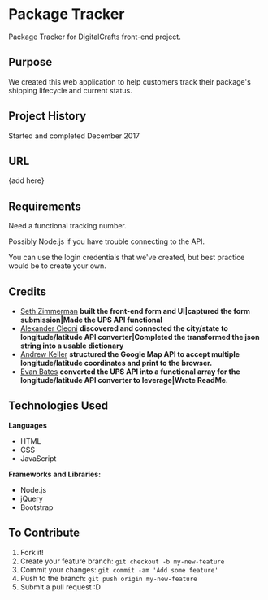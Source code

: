 # Package Tracker
Package Tracker for DigitalCrafts front-end project.

## Purpose
We created this web application to help customers track their package's shipping lifecycle and current status.

## Project History
Started and completed December 2017

## URL
{add here}

## Requirements
Need a functional tracking number.

Possibly Node.js if you have trouble connecting to the API.

You can use the login credentials that we've created, but best practice would be to create your own.

## Credits
* [Seth Zimmerman]()
**built the front-end form and UI|captured the form submission|Made the UPS API functional**
* [Alexander Cleoni]()
**discovered and connected the city/state to longitude/latitude API converter|Completed the transformed the json string into a usable dictionary**
* [Andrew Keller]()
**structured the Google Map API to accept multiple longitude/latitude coordinates and print to the browser.**
* [Evan Bates]()
**converted the UPS API into a functional array for the longitude/latitude API converter to leverage|Wrote ReadMe.**

## Technologies Used

**Languages**
* HTML
* CSS
* JavaScript

**Frameworks and Libraries:**
* Node.js
* jQuery
* Bootstrap


## To Contribute
1. Fork it!
2. Create your feature branch: `git checkout -b my-new-feature`
3. Commit your changes: `git commit -am 'Add some feature'`
4. Push to the branch: `git push origin my-new-feature`
5. Submit a pull request :D
